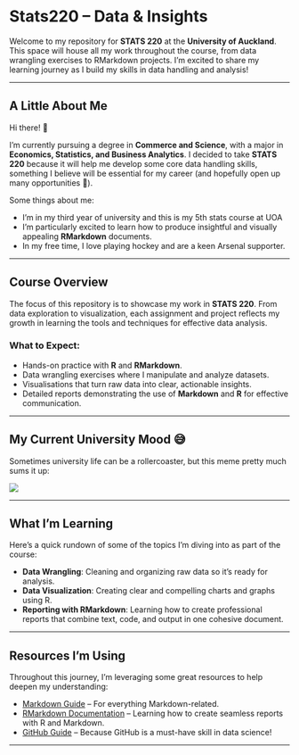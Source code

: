 # Stats220 – Data & Insights

Welcome to my repository for **STATS 220** at the **University of Auckland**. This space will house all my work throughout the course, from data wrangling exercises to RMarkdown projects. I’m excited to share my learning journey as I build my skills in data handling and analysis!

---

## A Little About Me

Hi there! 👋

I’m currently pursuing a degree in **Commerce and Science**, with a major in **Economics, Statistics, and Business Analytics**. I decided to take **STATS 220** because it will help me develop some core data handling skills, something I believe will be essential for my career (and hopefully open up many opportunities 🚀).

Some things about me:
- I’m in my third year of university and this is my 5th stats course at UOA 
- I’m particularly excited to learn how to produce insightful and visually appealing **RMarkdown** documents.
- In my free time, I love playing hockey and are a keen Arsenal supporter. 

---

## Course Overview

The focus of this repository is to showcase my work in **STATS 220**. From data exploration to visualization, each assignment and project reflects my growth in learning the tools and techniques for effective data analysis.

### What to Expect:
- Hands-on practice with **R** and **RMarkdown**.
- Data wrangling exercises where I manipulate and analyze datasets.
- Visualisations that turn raw data into clear, actionable insights.
- Detailed reports demonstrating the use of **Markdown** and **R** for effective communication.

---

## My Current University Mood 😅

Sometimes university life can be a rollercoaster, but this meme pretty much sums it up:

![](https://c.tenor.com/8druEACXtX8AAAAd/tenor.gif)

---

## What I’m Learning

Here’s a quick rundown of some of the topics I’m diving into as part of the course:

- **Data Wrangling**: Cleaning and organizing raw data so it’s ready for analysis.
- **Data Visualization**: Creating clear and compelling charts and graphs using R.
- **Reporting with RMarkdown**: Learning how to create professional reports that combine text, code, and output in one cohesive document.

---

## Resources I’m Using

Throughout this journey, I’m leveraging some great resources to help deepen my understanding:
- [Markdown Guide](https://www.markdownguide.org) – For everything Markdown-related.
- [RMarkdown Documentation](https://rmarkdown.rstudio.com) – Learning how to create seamless reports with R and Markdown.
- [GitHub Guide](https://docs.github.com/en) – Because GitHub is a must-have skill in data science!

---


